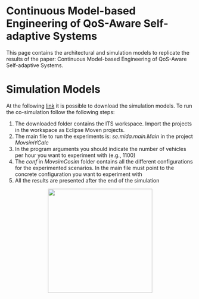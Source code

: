 # Continuous Model-based Engineering of QoS-Aware Self-adaptive Systems
This page contains the architectural and simulation models to replicate the results of the paper: Continuous Model-based Engineering of QoS-Aware Self-adaptive Systems.

# Simulation Models
At the following [link](https://www.google.com) it is possible to download the simulation models. To run the co-simulation follow the following steps:

1. The downloaded folder contains the ITS workspace. Import the projects in the workspace as Eclipse Moven projects.
2. The main file to run the experiments is: *se.mida.main.Main* in the project *MovsimYCalc*
3. In the program arguments you should indicate the number of vehicles per hour you want to experiment with (e.g., 1100)
4. The *conf* in *MovsimCosim* folder contains all the different configurations for the experimented scenarios. In the main file must point to the concrete configuration you want to experiment with
5. All the results are presented after the end of the simulation


<p align="center">
  <img height="280" src='images/Fig5.3dpapers-2.png'/>
</p>


